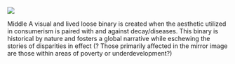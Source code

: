 <a href="https://www.juncture-digital.org"><img src="https://juncture-digital.github.io/juncture/static/images/ve-button.png"></a>

<param ve-config
      title="Potatoes: Through it's punctuated moments"
      authors="Alex, Nola, and Jessica"
Potatoes attempt 1 

Middle
A visual and lived loose binary is created when the aesthetic utilized in consumerism is paired with and against decay/diseases. This binary is historical by nature and fosters a global narrative while eschewing the stories of disparities in effect (? Those primarily affected in the mirror image are those within areas of poverty or underdevelopment?) 




